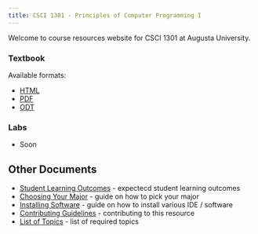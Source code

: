 ```yaml
---
title: CSCI 1301 - Principles of Computer Programming I
---
```


<!--
basic index page for pages website, this page makes some assumptions about paths
based on what is defined in the makefile, just be aware of that while editing -->

Welcome to course resources website for CSCI 1301 at Augusta University.


### Textbook

Available formats:

 - [HTML](/book.html)
 - [PDF](/book.pdf) 
 - [ODT](/book.odt) 

### Labs

- Soon

## Other Documents

- [Student Learning Outcomes](/learning_outcomes) - expectecd student learning outcomes
- [Choosing Your Major](/choosing_major) - guide on how to pick your major       
- [Installing Software](/software_install) - guide on how to install various IDE / software
- [Contributing Guidelines](/contributing) - contributing to this resource
- [List of Topics](/topics_list) - list of required topics


